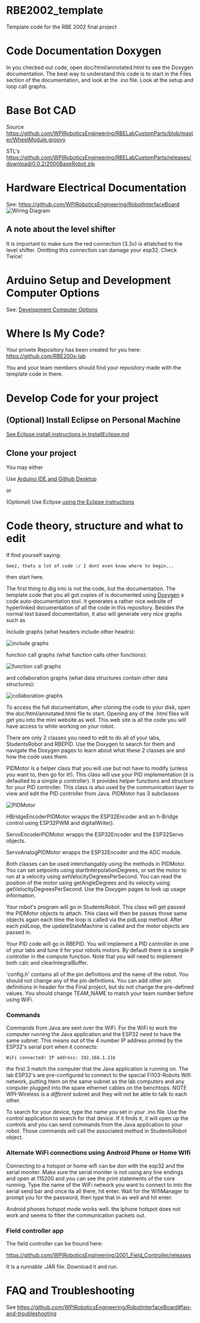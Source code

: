 # RBE2002_template

Template code for the RBE 2002 final project

# Code Documentation Doxygen

In you checked out code, open doc/html/annotated.html to see the Doxygen documentation. The best way to understand this code is to start in the Files section of the documentation, and look at the .ino file. Look at the setup and loop call graphs.

# Base Bot CAD

Source https://github.com/WPIRoboticsEngineering/RBELabCustomParts/blob/master/WheelModule.groovy

STL's https://github.com/WPIRoboticsEngineering/RBELabCustomParts/releases/download/0.0.2/2000BaseRobot.zip

# Hardware Electrical Documentation

See: https://github.com/WPIRoboticsEngineering/RobotInterfaceBoard
![Wiring Diagram](wiring-schematic.png)



## A note about the level shifter
It is important to make sure the red connection (3.3v) is attatched to the level shifter. Omitting this connection can damage your esp32. Check Twice!

# Arduino Setup and Development Computer Options 

See: [Development Computer Options](https://github.com/WPIRoboticsEngineering/RobotInterfaceBoard#development-computer-options)

# Where Is My Code?

Your privete Repository has been created for you here: https://github.com/RBE200x-lab

You and your team members should find your repository made with the template code in there. 


# Develop Code for your project

## (Optional) Install Eclipse on Personal Machine

 [See Eclipse install instructions in InstallEclipse.md](https://github.com/WPIRoboticsEngineering/RobotInterfaceBoard/blob/master/InstallEclipse.md)

## Clone your project
You may either 

Use [Arduino IDE and Github Desktop](https://github.com/WPIRoboticsEngineering/RobotInterfaceBoard/blob/master/UseArduinoGithubDesktop.md)

or
 
(Optional) Use Eclipse [using the Eclipse instructions](https://github.com/WPIRoboticsEngineering/RobotInterfaceBoard/blob/master/UseEclipse.md)

# Code theory, structure and what to edit

If find yourself saying:
 
```
Geez, thats a lot of code :/ I dont even know where to begin...
```
then start here.

The first thing to dig into is not the code, but the documentation. The template code that you all got copies of is documented using [Doxygen](https://mesos.readthedocs.io/en/latest/c++-style-guide/) a code auto-documentation tool. It generates a rather nice website of hyperlinked documentation of all the code in this repository. Besides the normal text based documentation, it also will generate very nice graphs such as

Include graphs (what headers include other headrs):

![include graphs](/doc/html/StudentsRobot_8h__incl.png) 

function call graphs (what function calls other functions):

![function call graphs](/doc/html/template_8ino_afe461d27b9c48d5921c00d521181f12f_cgraph.png)

and collaboration graphs (what data structures contain other data structures):

![collaboration graphs](doc/html/classRobotControlCenter__coll__graph.png)

To access the full documentation, after cloning the code to your disk, open the doc/html/annotated.html file to start. Opening any of the .html files will get you into the mini website as well. This web site is all the code you will have access to while working on your robot. 

There are only 2 classes you need to edit to do all of your labs,  StudentsRobot and RBEPID. Use the Doxygen to search for them and navigate the Doxygen pages to learn about what these 2 classes are and how the code uses them. 

PIDMotor is a helper class that you will use but not have to modify (unless you want to, then go for it!). This class will use your PID implementation (it is defaulted to a simple p controller). It provides helper functions and structure for your PID controller. This class is also used by the communication layer to view and edit the PID controller from Java. PIDMotor has 3 subclasses

![PIDMotor](doc/html/classPIDMotor__inherit__graph.png)

HBridgeEncoderPIDMotor wrapps the ESP32Encoder and an h-Bridge control using ESP32PWM and digitalWrite().

ServoEncoderPIDMotor wrapps the ESP32Encoder and the ESP32Servo objects.

ServoAnalogPIDMotor wrapps the ESP32Encoder and the ADC module.

Both classes can be used interchangably using the methods in PIDMotor. You can set setpoints using startInterpolationDegrees, or set the motor to run at a velocity using setVelocityDegreesPerSecond. You can read the position of the motor using getAngleDegrees and its velocity using getVelocityDegreesPerSecond.  Use the Doxygen pages to look up usage information. 

Your robot's program will go in StudentsRobot. This class will get passed the PIDMotor objects to attach. This class will then be passes those same objects again each time the loop is called via the pidLoop method. After each pidLoop, the updateStateMachine is called and the motor objects are passed in.  


Your PID code will go in RBEPID. You will implement a PID controller in one of your labs and tune it for your robots motors. By default there is a simple P controller in the compute function. Note that you will need to implement both calc and clearIntegralBuffer. 

'config.h' contains all of the pin definitions and the name of the robot. You should not change any of the pin definitions. You can add other pin definitions in header for the Final project, but do not change the pre-defined values. You should change TEAM_NAME to match your team number before using WiFi. 

### Commands

Commands from Java are sent over the WiFi. For the WiFi to work the computer running the Java application and the ESP32 need to have the same subnet. This means out of the 4 number IP address printed by the ESP32's serial port when it connects:

```
WiFi connected! IP address: 192.168.1.116
```

the first 3 match the computer that the Java application is running on. The lab ESP32's are pre-configured to connect to the special FI103-Robots Wifi network, putting htem on the same subnet as the lab computers and any conputer plugged into the spare ethernet cables on the benchtops. NOTE WPI-Wireless is a *different* subnet and they will not be able to talk to each other.  

To search for your device, type the name you set in your .ino file. Use the control application to search for that device. If it finds it, it will open up the controls and you can send commands from the Java application to your robot. Those commands will call the associated method in StudentsRobot object. 

### Alternate WiFi connections using Android Phone or Home WIfi

Connecting to a hotspot or home wifi can be don with the esp32 and the serial moniter. Make sure the serial moniter is not using any line endings and open at 115200 and you can see the print statements of the core running. Type the name of the WiFi network you want to connect to into the serial send bar and once ita all there, hit enter. Wait for the WifiManager to prompt you for the password, then type that in as well and hit enter. 

Android phones hotspot mode works well. the Iphone hotspot does not work and seems to filter the communication packets out. 

### Field controller app

The field controller can be fround here:

https://github.com/WPIRoboticsEngineering/2001_Field_Controller/releases


It is a runnable .JAR file. Download it and run.  

# FAQ and Troubleshooting

See https://github.com/WPIRoboticsEngineering/RobotInterfaceBoard#faq-and-troubleshooting

